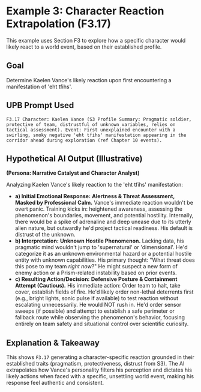 # Example 3: Character Reaction Extrapolation (F3.17)

This example uses Section F3 to explore how a specific character would likely react to a world event, based on their established profile.

## Goal

Determine Kaelen Vance's likely reaction upon first encountering a manifestation of 'eht tfihs'.

## UPB Prompt Used

```
F3.17 Character: Kaelen Vance (S3 Profile Summary: Pragmatic soldier, protective of team, distrustful of unknown variables, relies on tactical assessment). Event: First unexplained encounter with a swirling, smoky negative 'eht tfihs' manifestation appearing in the corridor ahead during exploration (ref Chapter 10 events).
```

## Hypothetical AI Output (Illustrative)

**(Persona: Narrative Catalyst and Character Analyst)**

Analyzing Kaelen Vance's likely reaction to the 'eht tfihs' manifestation:

*   **a) Initial Emotional Response:** **Alertness & Threat Assessment, Masked by Professional Calm.** Vance's immediate reaction wouldn't be overt panic. Training kicks in: heightened awareness, assessing the phenomenon's boundaries, movement, and potential hostility. Internally, there would be a spike of adrenaline and deep unease due to its utterly alien nature, but outwardly he'd project tactical readiness. His default is distrust of the unknown.
*   **b) Interpretation:** **Unknown Hostile Phenomenon.** Lacking data, his pragmatic mind wouldn't jump to 'supernatural' or 'dimensional'. He'd categorize it as an unknown environmental hazard or a potential hostile entity with unknown capabilities. His primary thought: "What threat does this pose to my team *right now*?" He might suspect a new form of enemy action or a Prism-related instability based on prior events.
*   **c) Resulting Action/Decision:** **Defensive Posture & Containment Attempt (Cautious).** His immediate action: Order team to halt, take cover, establish fields of fire. He'd likely order non-lethal deterrents first (e.g., bright lights, sonic pulse if available) to test reaction without escalating unnecessarily. He would NOT rush in. He'd order sensor sweeps (if possible) and attempt to establish a safe perimeter or fallback route while observing the phenomenon's behavior, focusing entirely on team safety and situational control over scientific curiosity.

## Explanation & Takeaway

This shows `F3.17` generating a character-specific reaction grounded in their established traits (pragmatism, protectiveness, distrust from S3). The AI extrapolates how Vance's personality filters his perception and dictates his likely actions when faced with a specific, unsettling world event, making his response feel authentic and consistent.